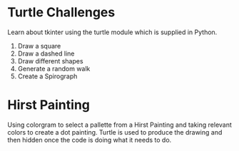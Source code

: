 # Turtle Challenges

Learn about tkinter using the turtle module which is supplied in Python.

1. Draw a square
2. Draw a dashed line
3. Draw different shapes
4. Generate a random walk
5. Create a Spirograph

# Hirst Painting

Using colorgram to select a pallette from a Hirst Painting and taking relevant colors to create a dot painting.
Turtle is used to produce the drawing and then hidden once the code is doing what it needs to do.